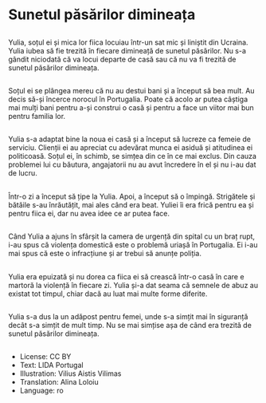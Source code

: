 # Sunetul păsărilor dimineața

##
Yulia, soțul ei și mica lor fiica locuiau într-un sat mic și liniștit din Ucraina. Yulia iubea să fie trezită în fiecare dimineață de sunetul păsărilor. Nu s-a gândit niciodată că va locui departe de casă sau că nu va fi trezită de sunetul păsărilor dimineața.

##
Soțul ei se plângea mereu că nu au destui bani și a început să bea mult. Au decis să-și încerce norocul în Portugalia. Poate că acolo ar putea câștiga mai mulți bani pentru a-și construi o casă și pentru a face un viitor mai bun pentru familia lor.

##
Yulia s-a adaptat bine la noua ei casă și a început să lucreze ca femeie de serviciu. Clienții ei au apreciat cu adevărat munca ei asiduă și atitudinea ei politicoasă. Soțul ei, în schimb, se simțea din ce în ce mai exclus. Din cauza problemei lui cu băutura, angajatorii nu au avut încredere în el și nu i-au dat de lucru.

##
Într-o zi a început să țipe la Yulia. Apoi, a început să o împingă. Strigătele și bătăile s-au înrăutățit, mai ales când era beat. Yuliei îi era frică pentru ea și pentru fiica ei, dar nu avea idee ce ar putea face.

##
Când Yulia a ajuns în sfârșit la camera de urgență din spital cu un braț rupt, i-au spus că violența domestică este o problemă uriașă în Portugalia. Ei i-au mai spus că este o infracțiune și ar trebui să anunțe poliția.

##
Yulia era epuizată și nu dorea ca fiica ei să crească într-o casă în care e martoră la violență în fiecare zi. Yulia și-a dat seama că semnele de abuz au existat tot timpul, chiar dacă au luat mai multe forme diferite.

##
Yulia s-a dus la un adăpost pentru femei, unde s-a simțit mai în siguranță decât s-a simțit de mult timp. Nu se mai simțise așa de când era trezită de sunetul păsărilor dimineața.

##
* License: CC BY
* Text: LIDA Portugal
* Illustration: Vilius Aistis Vilimas
* Translation: Alina Loloiu
* Language: ro
